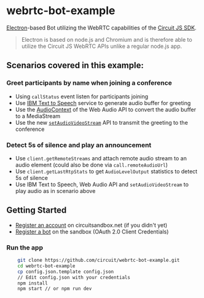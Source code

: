 # webrtc-bot-example

[Electron](https://electron.atom.io/)-based Bot utilizing the WebRTC capabilities of the [Circuit JS SDK](https://github.com/circuit/circuit-sdk).

> Electron is based on node.js and Chromium and is therefore able to utilize the Circuit JS WebRTC APIs unlike a regular node.js app.

## Scenarios covered in this example:
### Greet participants by name when joining a conference
* Using `callStatus` event listen for participants joining
* Use [IBM Text to Speech](https://www.ibm.com/watson/services/text-to-speech/) service to generate audio buffer for greeting
* Use the [AudioContext]((https://developer.mozilla.org/en-US/docs/Web/API/AudioContext)) of the Web Audio API to convert the audio buffer to a MediaStream
* Use the new [`setAudioVideoStream`](https://circuitsandbox.net/sdk/classes/Client.html#method_setAudioVideoStream) API to transmit the greeting to the conference

### Detect 5s of silence and play an announcement
* Use `client.getRemoteStreams` and attach remote audio stream to an audio element (could also be done via `call.remoteAudioUrl`)
* Use `client.getLastRtpStats` to get `AudioLevelOutput` statistics to detect 5s of silence
* Use IBM Text to Speech, Web Audio API and `setAudioVideoStream` to play audio as in scenario above


## Getting Started

* [Register an account](https://www.circuit.com/web/developers/registration) on circuitsandbox.net (if you didn't yet)
* [Register a bot](http://circuit.github.io/oauth) on the sandbox (OAuth 2.0 Client Credentials)

### Run the app

```bash
    git clone https://github.com/circuit/webrtc-bot-example.git
    cd webrtc-bot-example
    cp config.json.template config.json
    // Edit config.json with your credentials
    npm install
    npm start // or npm run dev
```
